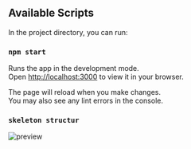 ## Available Scripts

In the project directory, you can run:

### `npm start`

Runs the app in the development mode.\
Open [http://localhost:3000](http://localhost:3000) to view it in your browser.

The page will reload when you make changes.\
You may also see any lint errors in the console.


### `skeleton structur`
![preview](https://user-images.githubusercontent.com/91959780/170059670-85d7d699-fd92-4729-8bda-18349ebf7bb4.png)
